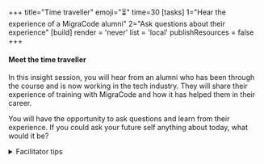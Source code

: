+++
title="Time traveller"
emoji="⏳"
time=30
[tasks]
    1="Hear the experience of a MigraCode alumni"
    2="Ask questions about their experience"
[build]
  render = 'never'
  list = 'local'
  publishResources = false
+++

#### Meet the time traveller

In this insight session, you will hear from an alumni who has been through the course and is now working in the tech industry. They will share their experience of training with MigraCode and how it has helped them in their career.

You will have the opportunity to ask questions and learn from their experience. If you could ask your future self anything about today, what would it be?

<details><summary>Facilitator tips</summary>
Put a call out on main Slack for alumni to volunteer to be a time traveller. They should be prepared to share their experience of the course and answer questions from the class.

Please do this a couple of weeks beforehand to give them time to prepare.

</details>
